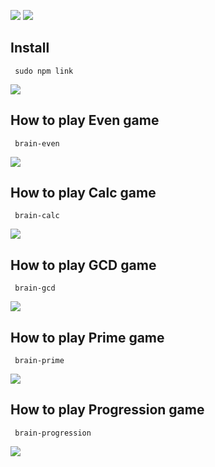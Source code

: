 <a href="https://codeclimate.com/github/codeclimate/codeclimate/maintainability"><img src="https://api.codeclimate.com/v1/badges/a99a88d28ad37a79dbf6/maintainability" /></a>
<img src="https://travis-ci.org/valerr/frontend-project-lvl1.svg?branch=master" /></a>

## Install
<code> sudo npm link </code>

<a href="https://asciinema.org/a/sIvPEqlOiVe8xwgmg388N4M8y" target="_blank"><img src="https://asciinema.org/a/sIvPEqlOiVe8xwgmg388N4M8y.svg"/></a>

## How to play Even game
<code> brain-even </code>

<a href="https://asciinema.org/a/j5oEpR8gqtRZ3cOlgK7NcREUR" target="_blank"><img src="https://asciinema.org/a/j5oEpR8gqtRZ3cOlgK7NcREUR.svg" /></a>

## How to play Calc game
<code> brain-calc </code>

<a href="https://asciinema.org/a/AYNrjCutOnPzxh5EDRev8EDJA" target="_blank"><img src="https://asciinema.org/a/AYNrjCutOnPzxh5EDRev8EDJA.svg" /></a>

## How to play GCD game
<code> brain-gcd </code>

<a href="https://asciinema.org/a/sY42oKJ1PAE4S9wo9yFrjB6tR" target="_blank"><img src="https://asciinema.org/a/sY42oKJ1PAE4S9wo9yFrjB6tR.svg" /></a>

## How to play Prime game
<code> brain-prime </code>

<a href="https://asciinema.org/a/fl9h38aH5hGK59xuxEs9Uqzk6" target="_blank"><img src="https://asciinema.org/a/fl9h38aH5hGK59xuxEs9Uqzk6.svg" /></a>

## How to play Progression game
<code> brain-progression </code>

<a href="https://asciinema.org/a/9JLOQsi3YkQEMhEjn0eOkqAdK" target="_blank"><img src="https://asciinema.org/a/9JLOQsi3YkQEMhEjn0eOkqAdK.svg" /></a>
